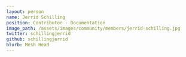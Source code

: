 ```yaml
---
layout: person
name: Jerrid Schilling
position: Contributor - Documentation
image_path: /assets/images/community/members/jerrid-schilling.jpg
twitter: schillingjerrid
github: schillingjerrid
blurb: Mesh Head
---
```

